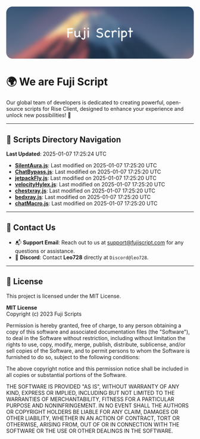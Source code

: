 ![Banner](.github/b.webp)

# 🌍 **We are Fuji Script**

Our global team of developers is dedicated to creating powerful, open-source scripts for Rise Client, designed to enhance your experience and unlock new possibilities! 🌟

---
<!-- SCRIPTS_NAVIGATION_START -->
## 📂 **Scripts Directory Navigation**

**Last Updated**: 2025-01-07 17:25:24 UTC

- **[SilentAura.js](scripts/SilentAura.js)**: Last modified on 2025-01-07 17:25:20 UTC
- **[ChatBypass.js](scripts/ChatBypass.js)**: Last modified on 2025-01-07 17:25:20 UTC
- **[jetpackFly.js](scripts/jetpackFly.js)**: Last modified on 2025-01-07 17:25:20 UTC
- **[velocityHylex.js](scripts/velocityHylex.js)**: Last modified on 2025-01-07 17:25:20 UTC
- **[chestxray.js](scripts/chestxray.js)**: Last modified on 2025-01-07 17:25:20 UTC
- **[bedxray.js](scripts/bedxray.js)**: Last modified on 2025-01-07 17:25:20 UTC
- **[chatMacro.js](scripts/chatMacro.js)**: Last modified on 2025-01-07 17:25:20 UTC

<!-- SCRIPTS_NAVIGATION_END -->

---

## 💬 **Contact Us**  
- 📬 **Support Email**: Reach out to us at [support@fujiscript.com](mailto:support@fujiscript.com) for any questions or assistance.  
- 💬 **Discord**: Contact **Leo728** directly at `Discord@leo728`.

---

## 📜 **License**

This project is licensed under the MIT License.  

**MIT License**  
Copyright (c) 2023 Fuji Scripts  

Permission is hereby granted, free of charge, to any person obtaining a copy of this software and associated documentation files (the "Software"), to deal in the Software without restriction, including without limitation the rights to use, copy, modify, merge, publish, distribute, sublicense, and/or sell copies of the Software, and to permit persons to whom the Software is furnished to do so, subject to the following conditions:  

The above copyright notice and this permission notice shall be included in all copies or substantial portions of the Software.  

THE SOFTWARE IS PROVIDED "AS IS", WITHOUT WARRANTY OF ANY KIND, EXPRESS OR IMPLIED, INCLUDING BUT NOT LIMITED TO THE WARRANTIES OF MERCHANTABILITY, FITNESS FOR A PARTICULAR PURPOSE AND NONINFRINGEMENT. IN NO EVENT SHALL THE AUTHORS OR COPYRIGHT HOLDERS BE LIABLE FOR ANY CLAIM, DAMAGES OR OTHER LIABILITY, WHETHER IN AN ACTION OF CONTRACT, TORT OR OTHERWISE, ARISING FROM, OUT OF OR IN CONNECTION WITH THE SOFTWARE OR THE USE OR OTHER DEALINGS IN THE SOFTWARE.  
